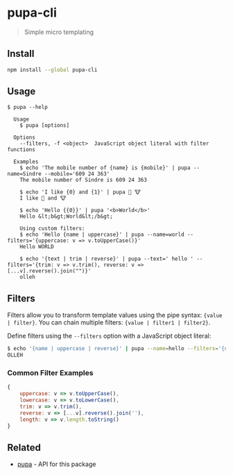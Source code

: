 # pupa-cli

> Simple micro templating

## Install

```sh
npm install --global pupa-cli
```

## Usage

```
$ pupa --help

  Usage
    $ pupa [options]

  Options
    --filters, -f <object>  JavaScript object literal with filter functions

  Examples
    $ echo 'The mobile number of {name} is {mobile}' | pupa --name=Sindre --mobile='609 24 363'
    The mobile number of Sindre is 609 24 363

    $ echo 'I like {0} and {1}' | pupa 🦄 🐮
    I like 🦄 and 🐮

    $ echo 'Hello {{0}}' | pupa '<b>World</b>'
    Hello &lt;b&gt;World&lt;/b&gt;

    Using custom filters:
    $ echo 'Hello {name | uppercase}' | pupa --name=world --filters='{uppercase: v => v.toUpperCase()}'
    Hello WORLD

    $ echo '{text | trim | reverse}' | pupa --text=' hello ' --filters='{trim: v => v.trim(), reverse: v => [...v].reverse().join("")}'
    olleh
```

## Filters

Filters allow you to transform template values using the pipe syntax: `{value | filter}`. You can chain multiple filters: `{value | filter1 | filter2}`.

Define filters using the `--filters` option with a JavaScript object literal:

```sh
$ echo '{name | uppercase | reverse}' | pupa --name=hello --filters='{uppercase: v => v.toUpperCase(), reverse: v => [...v].reverse().join("")}'
OLLEH
```

### Common Filter Examples

```js
{
	uppercase: v => v.toUpperCase(),
	lowercase: v => v.toLowerCase(),
	trim: v => v.trim(),
	reverse: v => [...v].reverse().join(''),
	length: v => v.length.toString()
}
```

## Related

- [pupa](https://github.com/sindresorhus/pupa) - API for this package
